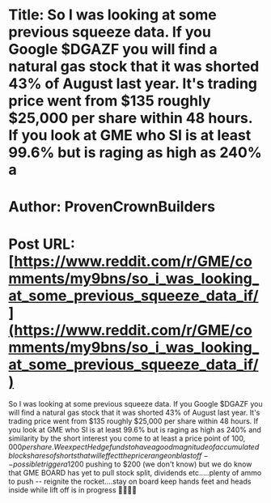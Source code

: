 # Title: So I was looking at some previous squeeze data. If you Google $DGAZF you will find a natural gas stock that it was shorted 43% of August last year. It's trading price went from $135 roughly $25,000 per share within 48 hours. If you look at GME who SI is at least 99.6% but is raging as high as 240% a
# Author: ProvenCrownBuilders
# Post URL: [https://www.reddit.com/r/GME/comments/my9bns/so_i_was_looking_at_some_previous_squeeze_data_if/](https://www.reddit.com/r/GME/comments/my9bns/so_i_was_looking_at_some_previous_squeeze_data_if/)


So I was looking at some previous squeeze data. If you Google $DGAZF you will find a natural gas stock that it was shorted 43% of August last year. It's trading price went from $135 roughly $25,000 per share within 48 hours. If you look at GME who SI is at least 99.6% but is raging as high as 240% and similarity by the short interest you come to at least a price point of $100,000 per share. We expect Hedgefunds to have a good magnitude of accumulated block shares of shorts that will effect the price range on blast off -- possible trigger a$1200 pushing to $200 (we don't know) but we do know that GME BOARD has yet to pull stock split, dividends etc.....plenty of ammo to push -- reignite the rocket....stay on board keep hands feet and heads inside while lift off is in progress 🚀🚀🚀🚀